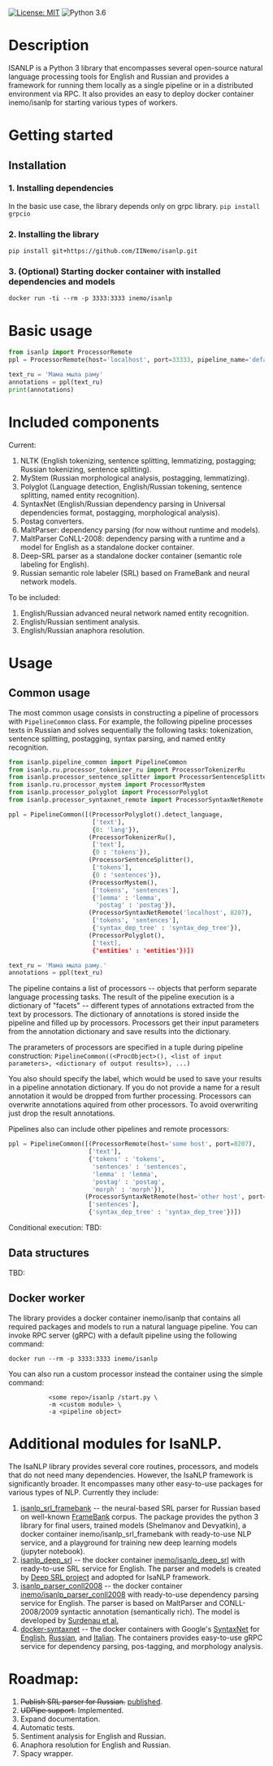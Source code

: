 [![License: MIT](https://img.shields.io/badge/License-MIT-yellow.svg)](https://github.com/IINemo/isanlp_srl_framebank/blob/master/LICENSE)
![Python 3.6](https://img.shields.io/badge/python-3.6-green.svg)

# Description

ISANLP is a Python 3 library that encompasses several open-source natural language processing tools for English and Russian and provides a framework for running them locally as a single pipeline or in a distributed environment via RPC. It also provides an easy to deploy docker container inemo/isanlp for starting various types of workers.

# Getting started

## Installation

### 1. Installing dependencies
In the basic use case, the library depends only on grpc library.
``` pip install grpcio ```

### 2. Installing the library
``` pip install git+https://github.com/IINemo/isanlp.git ```

### 3. (Optional) Starting docker container with installed dependencies and models
``` docker run -ti --rm -p 3333:3333 inemo/isanlp ```

# Basic usage
```python
from isanlp import ProcessorRemote
ppl = ProcessorRemote(host='localhost', port=33333, pipeline_name='default')

text_ru = 'Мама мыла раму'
annotations = ppl(text_ru)
print(annotations)
```

# Included components

Current:
1. NLTK (English tokenizing, sentence splitting, lemmatizing, postagging; Russian tokenizing, sentence splitting).
2. MyStem (Russian morphological analysis, postagging, lemmatizing).
3. Polyglot (Language detection, English/Russian tokening, sentence splitting, named entity recognition).
4. SyntaxNet (English/Russian dependency parsing in Universal dependencies format, postagging, morphological analysis).
5. Postag converters.
6. MaltParser: dependency parsing (for now without runtime and models).
7. MaltParser CoNLL-2008: dependency parsing with a runtime and a model for English as a standalone docker container.
8. Deep-SRL parser as a standalone docker container (semantic role labeling for English).
9. Russian semantic role labeler (SRL) based on FrameBank and neural network models.

To be included:
1. English/Russian advanced neural network named entity recognition.
2. English/Russian sentiment analysis.
3. English/Russian anaphora resolution.

# Usage

## Common usage

The most common usage consists in constructing a pipeline of processors with ```PipelineCommon``` class. For example, the following pipeline processes texts in Russian and solves sequentially the following tasks: tokenization, sentence splitting, postagging, syntax parsing, and named entity recognition.

```python
from isanlp.pipeline_common import PipelineCommon
from isanlp.ru.processor_tokenizer_ru import ProcessorTokenizerRu
from isanlp.processor_sentence_splitter import ProcessorSentenceSplitter
from isanlp.ru.processor_mystem import ProcessorMystem
from isanlp.processor_polyglot import ProcessorPolyglot
from isanlp.processor_syntaxnet_remote import ProcessorSyntaxNetRemote

ppl = PipelineCommon([(ProcessorPolyglot().detect_language,
                       ['text'],
                       {0: 'lang'}),
                      (ProcessorTokenizerRu(), 
                       ['text'], 
                       {0 : 'tokens'}),
                      (ProcessorSentenceSplitter(), 
                       ['tokens'], 
                       {0 : 'sentences'}),
                      (ProcessorMystem(), 
                       ['tokens', 'sentences'], 
                       {'lemma' : 'lemma', 
                        'postag' : 'postag'}),
                      (ProcessorSyntaxNetRemote('localhost', 8207), 
                       ['tokens', 'sentences'],
                       {'syntax_dep_tree' : 'syntax_dep_tree'}),
                      (ProcessorPolyglot(), 
                       ['text],
                       {'entities' : 'entities'})])

text_ru = 'Мама мыла раму.'
annotations = ppl(text_ru)
```

The pipeline contains a list of processors -- objects that perform separate language processing tasks. The result of the pipeline execution is a dictionary of "facets" -- different types of annotations extracted from the text by processors. The dictionary of annotations is stored inside the pipeline and filled up by processors. Processors get their input parameters from the annotation dictionary and save results into the dictionary. 

The prarameters of processors are specified in a tuple during pipeline construction:
```PipelineCommon((<ProcObject>(), <list of input parameters>, <dictionary of output results>), ...) ```

You also should specify the label, which would be used to save your results in a pipeline annotation dictionary. If you do not provide a name for a result annotation it would be dropped from further processing. Processors can overwrite annotations aquired from other processors. To avoid overwriting just drop the result annotations.

Pipelines also can include other pipelines and remote processors:

```python
ppl = PipelineCommon([(ProcessorRemote(host='some host', port=8207),
                      ['text'],
                      {'tokens' : 'tokens',
                       'sentences' : 'sentences',
                       'lemma' : 'lemma',
                       'postag' : 'postag',
                       'morph' : 'morph'}),
                     (ProcessorSyntaxNetRemote(host='other host', port=7678),
                      ['sentences'],
                      {'syntax_dep_tree' : 'syntax_dep_tree'})])
```

Conditional execution: TBD:


## Data structures
TBD:

## Docker worker

The library provides a docker container inemo/isanlp that contains all required packages and models to run a natural language pipeline. You can invoke RPC server (gRPC) with a default pipeline using the following command:

``` docker run --rm -p 3333:3333 inemo/isanlp ```

You can also run a custom processor instead the container using the simple command:

``` docker run --rm -p 3333:3333 -v <custom module dir>:/src/custom_modules \ 
           <some repo>/isanlp /start.py \
           -m <custom module> \
           -a <pipeline object>
```
# Additional modules for IsaNLP.

The IsaNLP library provides several core routines, processors, and models that do not need many dependencies. However, the IsaNLP framework is significantly broader. It encompasses many other easy-to-use packages for various types of NLP. Currently they include:
1. [isanlp_srl_framebank](https://github.com/IINemo/isanlp_srl_framebankmark) -- the neural-based SRL parser for Russian based on well-known [FrameBank](https://github.com/olesar/framebank) corpus. The package provides the python 3 library for final users, trained models (Shelmanov and Devyatkin), a docker container inemo/isanlp_srl_framebank with ready-to-use NLP service, and a playground for training new deep learning models (jupyter notebook).
2. [isanlp_deep_srl](https://github.com/IINemo/isanlp_deep_srl) -- the docker container [inemo/isanlp_deep_srl](https://hub.docker.com/r/inemo/isanlp_deep_srl/) with ready-to-use SRL service for English. The parser and models is created by [Deep SRL project](https://github.com/luheng/deep_srl) and adopted for IsaNLP framework.
3. [isanlp_parser_conll2008](https://github.com/IINemo/isanlp_parser_conll2008/) -- the docker container [inemo/isanlp_parser_conll2008](https://hub.docker.com/r/inemo/isanlp_parser_conll2008/) with ready-to-use dependency parsing service for English. The parser is based on MaltParser and CONLL-2008/2009 syntactic annotation (semantically rich). The model is developed by [Surdenau et al.](http://www.surdeanu.info/mihai/ensemble/)
4. [docker-syntaxnet](https://github.com/IINemo/docker-syntaxnet) -- the docker containers with Google's [SyntaxNet](https://github.com/tensorflow/models/tree/master/research/syntaxnet) for [English](https://hub.docker.com/r/inemo/syntaxnet_eng/), [Russian](https://hub.docker.com/r/inemo/syntaxnet_rus/), and [Italian](https://hub.docker.com/r/inemo/syntaxnet_ita/). The containers provides easy-to-use gRPC service for dependency parsing, pos-tagging, and morphology analysis.

# Roadmap:
1. <s>Publish SRL parser for Russian.</s> [published](https://github.com/IINemo/isanlp_srl_framebankmark).
2. <s>UDPipe support.</s> Implemented.
3. Expand documentation.
4. Automatic tests.
5. Sentiment analysis for English and Russian.
6. Anaphora resolution for English and Russian.
7. Spacy wrapper.
